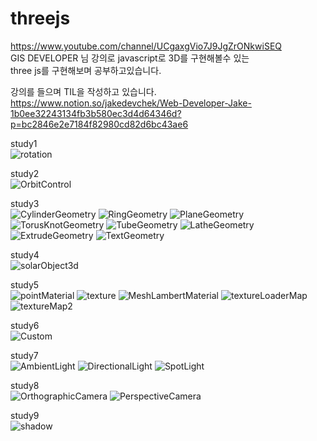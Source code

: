 # threejs

https://www.youtube.com/channel/UCgaxgVio7J9JgZrONkwiSEQ   
GIS DEVELOPER 님 강의로 javascript로 3D를 구현해볼수 있는   
three js를 구현해보며 공부하고있습니다.

강의를 들으며 TIL을 작성하고 있습니다.   
https://www.notion.so/jakedevchek/Web-Developer-Jake-1b0ee32243134fb3b580ec3d4d64346d?p=bc2846e2e7184f82980cd82d6bc43ae6

study1   
![rotation](https://user-images.githubusercontent.com/83698052/172825797-a81cfd9a-0451-4eb9-9b3e-ec3143f2ed86.gif)

study2   
![OrbitControl](https://user-images.githubusercontent.com/83698052/172826406-0132b8cf-5870-4b2e-bc95-69aeee834ffb.gif)
    
study3   
![CylinderGeometry](https://user-images.githubusercontent.com/83698052/173090909-0ab7083a-e992-4850-bfc0-3a9334594ced.gif)
![RingGeometry](https://user-images.githubusercontent.com/83698052/173090927-a40665a8-d664-49c5-80e0-5c1d4ce6acb7.gif)
![PlaneGeometry](https://user-images.githubusercontent.com/83698052/173090935-996a857a-edc4-465c-891f-63148ffcfbf3.gif)
![TorusKnotGeometry](https://user-images.githubusercontent.com/83698052/173090949-10466656-12d0-48d5-9747-024c99ea3336.gif)
![TubeGeometry](https://user-images.githubusercontent.com/83698052/173403047-46b33f55-5361-449e-bb0c-82ab39fd341a.gif)
![LatheGeometry](https://user-images.githubusercontent.com/83698052/173403066-8916c060-8d1d-4d24-8d7a-a1c1af29cff4.gif)
![ExtrudeGeometry](https://user-images.githubusercontent.com/83698052/173403075-868315ea-333a-49bb-937c-0f7611dba2cf.gif)
![TextGeometry](https://user-images.githubusercontent.com/83698052/173402046-e4e93719-f8ef-4346-87c3-be151ed31666.gif)

study4   
![solarObject3d](https://user-images.githubusercontent.com/83698052/173403990-60e54a77-e304-4071-914d-7b02a4a09755.gif)

study5   
![pointMaterial](https://user-images.githubusercontent.com/83698052/173404057-2c66314a-a8fd-449f-871e-dd63e2d967ba.gif)
![texture](https://user-images.githubusercontent.com/83698052/173404081-cbbfab98-a4e0-4694-aa77-b43239715906.gif)
![MeshLambertMaterial](https://user-images.githubusercontent.com/83698052/173404113-e13ca549-6fbe-4fb0-98f3-0613fd8374b4.gif)
![textureLoaderMap](https://user-images.githubusercontent.com/83698052/173404126-adbbb6a3-2443-4743-9d36-26196a4f30c1.gif)
![textureMap2](https://user-images.githubusercontent.com/83698052/173404806-0ecb5b53-dd1c-4fce-a545-6a648fc4a9ff.gif)

study6   
![Custom](https://user-images.githubusercontent.com/83698052/173982692-90893bf6-c8e7-4b3e-9ac7-7fbc2526c8a6.gif)

study7    
![AmbientLight](https://user-images.githubusercontent.com/83698052/173982753-010cdb4a-f3bf-4995-a6bd-b414771ea716.gif)
![DirectionalLight](https://user-images.githubusercontent.com/83698052/173982783-c6dd2146-cd77-40f4-80a3-302790d4d664.gif)
![SpotLight](https://user-images.githubusercontent.com/83698052/173982803-f01577a3-8889-4f9a-b512-d595db5b2331.gif)

study8    
![OrthographicCamera](https://user-images.githubusercontent.com/83698052/173983126-73e38f4e-08b4-4e7d-b055-3a307142cd76.gif)
![PerspectiveCamera](https://user-images.githubusercontent.com/83698052/173983131-9cc4a48f-d9ea-405d-b0a6-479d764a1b61.gif)

study9   
![shadow](https://user-images.githubusercontent.com/83698052/173983236-2d795e72-5457-4265-8f69-8f00a6138b5e.gif)

